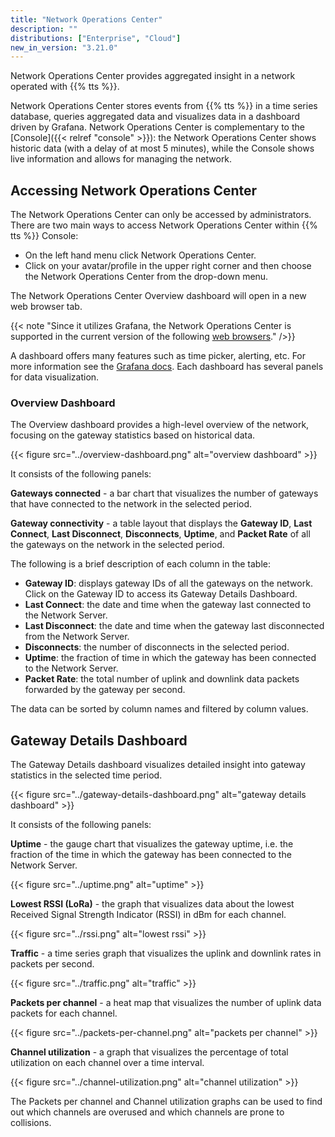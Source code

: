 ```yaml
---
title: "Network Operations Center"
description: ""
distributions: ["Enterprise", "Cloud"]
new_in_version: "3.21.0"
---
```


Network Operations Center provides aggregated insight in a network operated with {{% tts %}}.

<!-- more -->

Network Operations Center stores events from {{% tts %}} in a time series database, queries aggregated data and visualizes data in a dashboard driven by Grafana. Network Operations Center is complementary to the [Console]({{< relref "console" >}}): the Network Operations Center shows historic data (with a delay of at most 5 minutes), while the Console shows live information and allows for managing the network.

## Accessing Network Operations Center

The Network Operations Center can only be accessed by administrators. There are two main ways to access Network Operations Center within {{% tts %}} Console:

- On the left hand menu click Network Operations Center.
- Click on your avatar/profile in the upper right corner and then choose the Network Operations Center from the drop-down menu.

The Network Operations Center Overview dashboard will open in a new web browser tab.

{{< note "Since it utilizes Grafana, the Network Operations Center is supported in the current version of the following [web browsers](https://grafana.com/docs/grafana/latest/setup-grafana/installation#supported-web-browsers)." />}}

A dashboard offers many features such as time picker, alerting, etc. For more information see the [Grafana docs](https://grafana.com/docs/grafana/v9.0/dashboards/use-dashboards/). Each dashboard has several panels for data visualization.

### Overview Dashboard

The Overview dashboard provides a high-level overview of the network, focusing on the gateway statistics based on historical data. 

{{< figure src="../overview-dashboard.png" alt="overview dashboard" >}}

It consists of the following panels:

**Gateways connected** - a bar chart that visualizes the number of gateways that have connected to the network in the selected period.

**Gateway connectivity** - a table layout that displays the **Gateway ID**, **Last Connect**, **Last Disconnect**, **Disconnects**, **Uptime**, and **Packet Rate** of all the gateways on the network in the selected period.

The following is a brief description of each column in the table:

- **Gateway ID**: displays gateway IDs of all the gateways on the network. Click on the Gateway ID to access its Gateway Details Dashboard.
- **Last Connect**: the date and time when the gateway last connected to the Network Server.
- **Last Disconnect**: the date and time when the gateway last disconnected from the Network Server.
- **Disconnects**: the number of disconnects in the selected period.
- **Uptime**: the fraction of time in which the gateway has been connected to the Network Server.
- **Packet Rate**: the total number of uplink and downlink data packets forwarded by the gateway per second.

The data can be sorted by column names and filtered by column values.

## Gateway Details Dashboard
The Gateway Details dashboard visualizes detailed insight into gateway statistics in the selected time period.

{{< figure src="../gateway-details-dashboard.png" alt="gateway details dashboard" >}}

It consists of the following panels:

**Uptime** - the gauge chart that visualizes the gateway uptime, i.e. the fraction of the time in which the gateway has been connected to the Network Server.

{{< figure src="../uptime.png" alt="uptime" >}}

**Lowest RSSI (LoRa)** - the graph that visualizes data about the lowest Received Signal Strength Indicator (RSSI) in dBm for each channel. 

{{< figure src="../rssi.png" alt="lowest rssi" >}}

**Traffic** - a time series graph that visualizes the uplink and downlink rates in packets per second.

{{< figure src="../traffic.png" alt="traffic" >}}

**Packets per channel** - a heat map that visualizes the number of uplink data packets for each channel.

{{< figure src="../packets-per-channel.png" alt="packets per channel" >}}

**Channel utilization** - a graph that visualizes the percentage of total utilization on each channel over a time interval.

{{< figure src="../channel-utilization.png" alt="channel utilization" >}}

The Packets per channel and Channel utilization graphs can be used to find out which channels are overused and which channels are prone to collisions.

